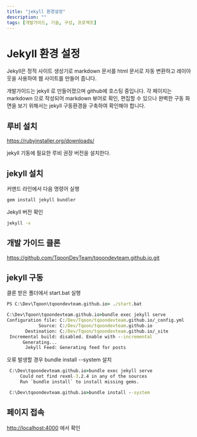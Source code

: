 ```yaml
---
title: "jekyll 환경설정"
description: ""
tags: [개발가이드, 기술, 구성, 프로젝트]
---
```



# Jekyll 환경 설정
Jekyll은 정적 사이트 생성기로 markdown 문서를 html 문서로 자동 변환하고 레이아웃을 사용하여 웹 사이트를 만들어 줍니다.

개발가이드는 jekyll 로 만들어졌으며 github에 호스팅 중입니다.
각 페이지는 markdown 으로 작성되어 markdown 뷰어로 확인, 편집할 수 있으나 
완벽한 구동 화면을 보기 위해서는 jekyll 구동환경을 구축하여 확인해야 합니다.


## 루비 설치

<https://rubyinstaller.org/downloads/>

jekyll 기동에 필요한 루비 권장 버전을 설치한다.

## jekyll 설치

커맨드 라인에서 다음 명령어 실행

```cmd
gem install jekyll bundler
```
Jekyll 버전 확인
```cmd
jekyll -v 
```

## 개발 가이드 클론

<https://github.com/TqoonDevTeam/tqoondevteam.github.io.git>

## jekyll 구동

클론 받은 폴더에서 start.bat 실행

```cmd
PS C:\Dev\Tqoon\tqoondevteam.github.io> ./start.bat

C:\Dev\Tqoon\tqoondevteam.github.io>bundle exec jekyll serve
Configuration file: C:/Dev/Tqoon/tqoondevteam.github.io/_config.yml
            Source: C:/Dev/Tqoon/tqoondevteam.github.io
       Destination: C:/Dev/Tqoon/tqoondevteam.github.io/_site
 Incremental build: disabled. Enable with --incremental
      Generating...
       Jekyll Feed: Generating feed for posts

```

 오류 발생할 경우 bundle install --system 설치

```cmd
 C:\Dev\tqoondevteam.github.io>bundle exec jekyll serve
     Could not find rexml-3.2.4 in any of the sources
     Run `bundle install` to install missing gems.
```
```cmd
 C:\Dev\tqoondevteam.github.io>bundle install --system
```

## 페이지 접속

<http://localhost:4000> 에서 확인
